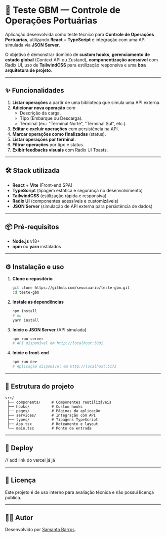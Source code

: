# 🚢 Teste GBM — Controle de Operações Portuárias

Aplicação desenvolvida como teste técnico para **Controle de Operações Portuárias**, utilizando **React + TypeScript** e integração com uma API simulada via **JSON Server**.

O objetivo é demonstrar domínio de **custom hooks**, **gerenciamento de estado global** (Context API ou Zustand), **componentização acessível** com Radix UI, uso de **TailwindCSS** para estilização responsiva e uma **boa arquitetura de projeto**.

---

## ✨ Funcionalidades

1. **Listar operações** a partir de uma biblioteca que simula uma API externa.
2. **Adicionar nova operação** com:
   - Descrição da carga.
   - Tipo (Embarque ou Descarga).
   - Terminal (ex.: "Terminal Norte", "Terminal Sul", etc.).
3. **Editar e excluir operações** com persistência na API.
4. **Marcar operações como finalizadas** (status).
5. **Listar operações por terminal**.
6. **Filtrar operações** por tipo e status.
7. **Exibir feedbacks visuais** com Radix UI Toasts.

---

## 🛠️ Stack utilizada

- **React** + **Vite** (Front-end SPA)
- **TypeScript** (tipagem estática e segurança no desenvolvimento)
- **TailwindCSS** (estilização rápida e responsiva)
- **Radix UI** (componentes acessíveis e customizáveis)
- **JSON Server** (simulação de API externa para persistência de dados)

---

## 📦 Pré-requisitos

- **Node.js** v18+
- **npm** ou **yarn** instalados

---

## ⚙️ Instalação e uso

1. **Clone o repositório**

   ```bash
   git clone https://github.com/seuusuario/teste-gbm.git
   cd teste-gbm
   ```

2. **Instale as dependências**

   ```bash
   npm install
   # ou
   yarn install
   ```

3. **Inicie o JSON Server** (API simulada)

   ```bash
   npm run server
   # API disponível em http://localhost:3001
   ```

4. **Inicie o front-end**
   ```bash
   npm run dev
   # Aplicação disponível em http://localhost:5173
   ```

---

## 📂 Estrutura do projeto

```
src/
 ├── components/     # Componentes reutilizáveis
 ├── hooks/          # Custom hooks
 ├── pages/          # Páginas da aplicação
 ├── services/       # Integração com API
 ├── types/          # Tipagens TypeScript
 ├── App.tsx         # Roteamento e layout
 └── main.tsx        # Ponto de entrada
```

---

## 🚀 Deploy

// add link do vercel já já

---

## 📄 Licença

Este projeto é de uso interno para avaliação técnica e não possui licença pública.

---

## 👨‍💻 Autor

Desenvolvido por [Samanta Barros](https://www.linkedin.com/in/samanta-barros/).
